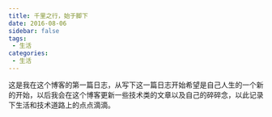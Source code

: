 ```yaml
---
title: 千里之行，始于脚下
date: 2016-08-06
sidebar: false
tags:
 - 生活
categories:
 - 生活
---
```


这是我在这个博客的第一篇日志，从写下这一篇日志开始希望是自己人生的一个新的开始，以后我会在这个博客更新一些技术类的文章以及自己的碎碎念，以此记录下生活和技术道路上的点点滴滴。